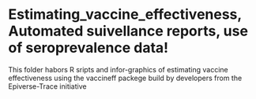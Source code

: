 # Estimating_vaccine_effectiveness, Automated suivellance reports, use of seroprevalence data!
 This folder habors  R sripts and infor-graphics of estimating vaccine effectiveness using the vaccineff packege build by developers from the  Epiverse-Trace initiative
